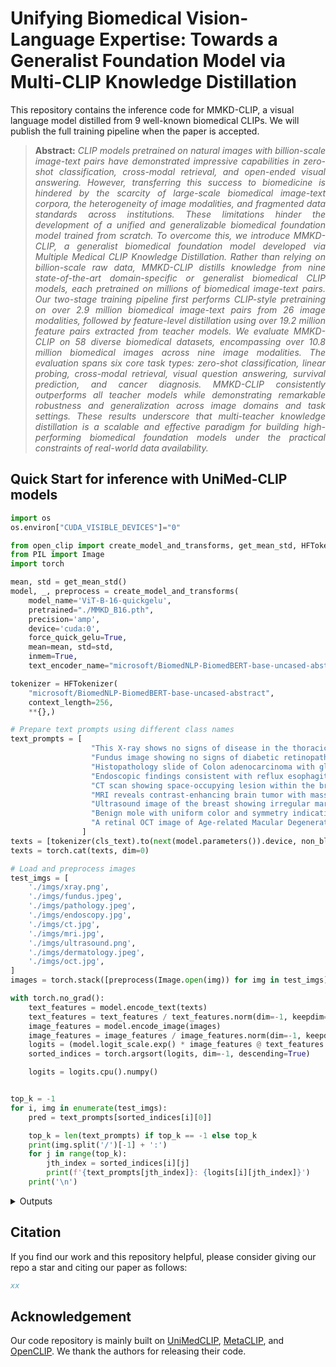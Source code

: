 # Unifying Biomedical Vision-Language Expertise: Towards a Generalist Foundation Model via Multi-CLIP Knowledge Distillation


This repository contains the inference code for MMKD-CLIP, a visual language model distilled from 9 well-known biomedical CLIPs. We will publish the full training pipeline when the paper is accepted.


> **<p align="justify"> Abstract:** *CLIP models pretrained on natural images with billion-scale image-text pairs have demonstrated impressive capabilities in zero-shot classification, cross-modal retrieval, and open-ended visual answering. However, transferring this success to biomedicine is hindered by the scarcity of large-scale biomedical image-text corpora, the heterogeneity of image modalities, and fragmented data standards across institutions. These limitations hinder the development of a unified and generalizable biomedical foundation model trained from scratch. To overcome this, we introduce MMKD-CLIP, a generalist biomedical foundation model developed via Multiple Medical CLIP Knowledge Distillation. Rather than relying on billion-scale raw data, MMKD-CLIP distills knowledge from nine state-of-the-art domain-specific or generalist biomedical CLIP models, each pretrained on millions of biomedical image-text pairs. Our two-stage training pipeline first performs CLIP-style pretraining on over 2.9 million biomedical image-text pairs from 26 image modalities, followed by feature-level distillation using over 19.2 million feature pairs extracted from teacher models. We evaluate MMKD-CLIP on 58 diverse biomedical datasets, encompassing over 10.8 million biomedical images across nine image modalities. The evaluation spans six core task types: zero-shot classification, linear probing, cross-modal retrieval, visual question answering, survival prediction, and cancer diagnosis. MMKD-CLIP consistently outperforms all teacher models while demonstrating remarkable robustness and generalization across image domains and task settings. These results underscore that multi-teacher knowledge distillation is a scalable and effective paradigm for building high-performing biomedical foundation models under the practical constraints of real-world data availability.* </p>

## Quick Start for inference with UniMed-CLIP models 

```python
import os
os.environ["CUDA_VISIBLE_DEVICES"]="0"

from open_clip import create_model_and_transforms, get_mean_std, HFTokenizer
from PIL import Image
import torch

mean, std = get_mean_std()
model, _, preprocess = create_model_and_transforms(
    model_name='ViT-B-16-quickgelu',
    pretrained="./MMKD_B16.pth",
    precision='amp',
    device='cuda:0',
    force_quick_gelu=True,
    mean=mean, std=std,
    inmem=True,
    text_encoder_name="microsoft/BiomedNLP-BiomedBERT-base-uncased-abstract")

tokenizer = HFTokenizer(
    "microsoft/BiomedNLP-BiomedBERT-base-uncased-abstract",
    context_length=256,
    **{},)

# Prepare text prompts using different class names
text_prompts = [
                  "This X-ray shows no signs of disease in the thoracic cavity.",
                  "Fundus image showing no signs of diabetic retinopathy.",
                  "Histopathology slide of Colon adenocarcinoma with glandular structures.",
                  "Endoscopic findings consistent with reflux esophagitis.",
                  "CT scan showing space-occupying lesion within the brain parenchyma.",
                  "MRI reveals contrast-enhancing brain tumor with mass effect.",
                  "Ultrasound image of the breast showing irregular margins and malignant features.",
                  "Benign mole with uniform color and symmetry indicating melanocytic nevus.",
                  "A retinal OCT image of Age-related Macular Degeneration.",
                ]
texts = [tokenizer(cls_text).to(next(model.parameters()).device, non_blocking=True) for cls_text in text_prompts]
texts = torch.cat(texts, dim=0)

# Load and preprocess images
test_imgs = [
    './imgs/xray.png',
    './imgs/fundus.jpeg',
    './imgs/pathology.jpeg',
    './imgs/endoscopy.jpg',
    './imgs/ct.jpg',
    './imgs/mri.jpg',
    './imgs/ultrasound.png',
    './imgs/dermatology.jpeg',
    './imgs/oct.jpg',
]
images = torch.stack([preprocess(Image.open(img)) for img in test_imgs]).to("cuda:0")

with torch.no_grad():
    text_features = model.encode_text(texts)
    text_features = text_features / text_features.norm(dim=-1, keepdim=True)
    image_features = model.encode_image(images)
    image_features = image_features / image_features.norm(dim=-1, keepdim=True)
    logits = (model.logit_scale.exp() * image_features @ text_features.t()).detach().softmax(dim=-1)
    sorted_indices = torch.argsort(logits, dim=-1, descending=True)

    logits = logits.cpu().numpy()


top_k = -1
for i, img in enumerate(test_imgs):
    pred = text_prompts[sorted_indices[i][0]]

    top_k = len(text_prompts) if top_k == -1 else top_k
    print(img.split('/')[-1] + ':')
    for j in range(top_k):
        jth_index = sorted_indices[i][j]
        print(f'{text_prompts[jth_index]}: {logits[i][jth_index]}')
    print('\n')
```

<details>
<summary>Outputs</summary>
Note: The addition of the image feature normalization line in the demo code could cause slight fluctuations in the probabilities. However, the arg-max of predictions (rankings) remains the same. 

```python
xray.png:
This X-ray shows no signs of disease in the thoracic cavity.: 1.0
Fundus image showing no signs of diabetic retinopathy.: 1.2106992741678368e-08
Benign mole with uniform color and symmetry indicating melanocytic nevus.: 1.0082889190243804e-08
Ultrasound image of the breast showing irregular margins and malignant features.: 3.2723782017463066e-10
A retinal OCT image of Age-related Macular Degeneration.: 5.201791146262902e-13
Histopathology slide of Colon adenocarcinoma with glandular structures.: 1.8598925839111852e-13
Endoscopic findings consistent with reflux esophagitis.: 1.0586958928613093e-14
CT scan showing space-occupying lesion within the brain parenchyma.: 2.771852639451601e-15
MRI reveals contrast-enhancing brain tumor with mass effect.: 6.992315874843863e-17


fundus.jpeg:
Fundus image showing no signs of diabetic retinopathy.: 0.9999988079071045
A retinal OCT image of Age-related Macular Degeneration.: 1.2292512110434473e-06
This X-ray shows no signs of disease in the thoracic cavity.: 1.0017811025164747e-09
Benign mole with uniform color and symmetry indicating melanocytic nevus.: 1.1422487261603109e-10
Histopathology slide of Colon adenocarcinoma with glandular structures.: 1.3998058015995095e-14
CT scan showing space-occupying lesion within the brain parenchyma.: 3.9834777898408325e-15
Endoscopic findings consistent with reflux esophagitis.: 1.3123993071020358e-15
Ultrasound image of the breast showing irregular margins and malignant features.: 2.253935085006788e-16
MRI reveals contrast-enhancing brain tumor with mass effect.: 7.685378746366523e-17


pathology.jpeg:
Histopathology slide of Colon adenocarcinoma with glandular structures.: 0.9036254286766052
Ultrasound image of the breast showing irregular margins and malignant features.: 0.06580240279436111
MRI reveals contrast-enhancing brain tumor with mass effect.: 0.013663504272699356
Benign mole with uniform color and symmetry indicating melanocytic nevus.: 0.012562202289700508
CT scan showing space-occupying lesion within the brain parenchyma.: 0.004343675449490547
Endoscopic findings consistent with reflux esophagitis.: 2.7845378554047784e-06
This X-ray shows no signs of disease in the thoracic cavity.: 4.90710228007174e-08
A retinal OCT image of Age-related Macular Degeneration.: 3.1962291147102917e-10
Fundus image showing no signs of diabetic retinopathy.: 1.6641193978372826e-10


endoscopy.jpg:
Endoscopic findings consistent with reflux esophagitis.: 0.9999998807907104
This X-ray shows no signs of disease in the thoracic cavity.: 8.7921250724321e-08
Histopathology slide of Colon adenocarcinoma with glandular structures.: 1.133264770913911e-08
Ultrasound image of the breast showing irregular margins and malignant features.: 4.8003299113474895e-09
MRI reveals contrast-enhancing brain tumor with mass effect.: 3.0636103463127506e-12
Benign mole with uniform color and symmetry indicating melanocytic nevus.: 2.5758850347862294e-12
Fundus image showing no signs of diabetic retinopathy.: 2.3819182303624897e-12
CT scan showing space-occupying lesion within the brain parenchyma.: 2.975548139046852e-13
A retinal OCT image of Age-related Macular Degeneration.: 1.1918031394674705e-13


ct.jpg:
CT scan showing space-occupying lesion within the brain parenchyma.: 0.9880825281143188
MRI reveals contrast-enhancing brain tumor with mass effect.: 0.01191753800958395
A retinal OCT image of Age-related Macular Degeneration.: 1.476712618853071e-08
This X-ray shows no signs of disease in the thoracic cavity.: 1.759521972566347e-09
Fundus image showing no signs of diabetic retinopathy.: 6.355690973514072e-11
Ultrasound image of the breast showing irregular margins and malignant features.: 7.1412862602537874e-12
Histopathology slide of Colon adenocarcinoma with glandular structures.: 2.5253347115815512e-14
Endoscopic findings consistent with reflux esophagitis.: 1.206015335882861e-14
Benign mole with uniform color and symmetry indicating melanocytic nevus.: 6.285185638951881e-17


mri.jpg:
MRI reveals contrast-enhancing brain tumor with mass effect.: 0.9984353184700012
CT scan showing space-occupying lesion within the brain parenchyma.: 0.0015646152896806598
Ultrasound image of the breast showing irregular margins and malignant features.: 5.4712259611733316e-08
This X-ray shows no signs of disease in the thoracic cavity.: 1.4370501233429422e-08
Histopathology slide of Colon adenocarcinoma with glandular structures.: 2.4582424637542566e-11
A retinal OCT image of Age-related Macular Degeneration.: 1.2475623832608473e-11
Fundus image showing no signs of diabetic retinopathy.: 6.942392841158274e-12
Benign mole with uniform color and symmetry indicating melanocytic nevus.: 2.884681154970842e-14
Endoscopic findings consistent with reflux esophagitis.: 2.2693863423932457e-15


ultrasound.png:
Ultrasound image of the breast showing irregular margins and malignant features.: 1.0
Benign mole with uniform color and symmetry indicating melanocytic nevus.: 5.10527797814575e-09
Histopathology slide of Colon adenocarcinoma with glandular structures.: 1.0126093297202488e-09
This X-ray shows no signs of disease in the thoracic cavity.: 5.969303610436905e-12
Endoscopic findings consistent with reflux esophagitis.: 1.4607133861851973e-12
A retinal OCT image of Age-related Macular Degeneration.: 1.247932285937045e-13
CT scan showing space-occupying lesion within the brain parenchyma.: 1.1709451225479228e-13
MRI reveals contrast-enhancing brain tumor with mass effect.: 9.638529530715464e-14
Fundus image showing no signs of diabetic retinopathy.: 3.825065688045333e-15


dermatology.jpeg:
Benign mole with uniform color and symmetry indicating melanocytic nevus.: 1.0
A retinal OCT image of Age-related Macular Degeneration.: 7.261981987971566e-11
Fundus image showing no signs of diabetic retinopathy.: 6.5111973972242776e-12
Ultrasound image of the breast showing irregular margins and malignant features.: 5.396932033219226e-12
Histopathology slide of Colon adenocarcinoma with glandular structures.: 9.821487630882857e-15
Endoscopic findings consistent with reflux esophagitis.: 2.508529577908026e-15
MRI reveals contrast-enhancing brain tumor with mass effect.: 2.463463639935614e-17
CT scan showing space-occupying lesion within the brain parenchyma.: 1.3454762679471163e-17
This X-ray shows no signs of disease in the thoracic cavity.: 1.2205722022467623e-19


oct.jpg:
A retinal OCT image of Age-related Macular Degeneration.: 0.9965401887893677
Fundus image showing no signs of diabetic retinopathy.: 0.0034598938655108213
This X-ray shows no signs of disease in the thoracic cavity.: 9.775484421936653e-09
Benign mole with uniform color and symmetry indicating melanocytic nevus.: 2.7705182592541178e-09
Ultrasound image of the breast showing irregular margins and malignant features.: 1.2160839002461898e-09
Endoscopic findings consistent with reflux esophagitis.: 1.0106535400233874e-11
Histopathology slide of Colon adenocarcinoma with glandular structures.: 4.0847861659983054e-13
CT scan showing space-occupying lesion within the brain parenchyma.: 1.131460324369639e-17
MRI reveals contrast-enhancing brain tumor with mass effect.: 1.5591444647950763e-19
```
</details>



## Citation

If you find our work and this repository helpful, please consider giving our repo a star and citing our paper as follows:

```bibtex
xx
```

## Acknowledgement
Our code repository is mainly built on [UniMedCLIP](https://github.com/mbzuai-oryx/UniMed-CLIP/blob/main/README.md), [MetaCLIP](https://github.com/facebookresearch/MetaCLIP), and [OpenCLIP](https://github.com/mlfoundations/open_clip). We thank the authors for releasing their code. 

